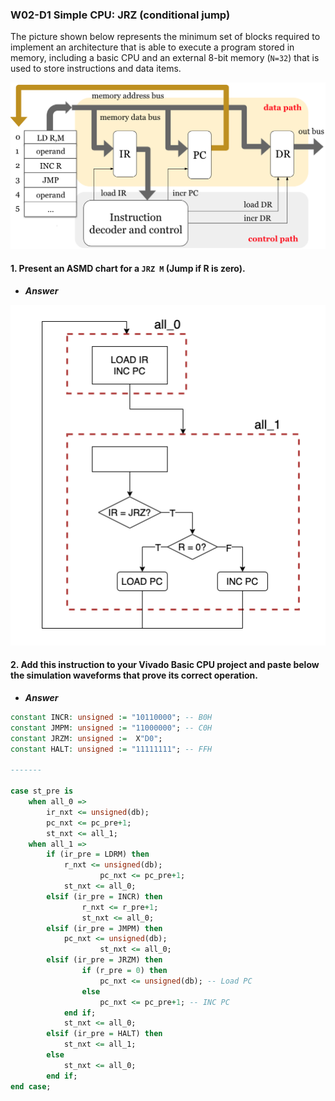 ### W02-D1 Simple CPU: JRZ (conditional jump)
The picture shown below represents the minimum set of blocks required to implement an architecture that is able to execute a program stored in memory, including a basic CPU and an external 8-bit memory (`N=32`) that is used to store instructions and data items.

<img src="/Resources/images/w02d1.png" alt="drawing" width="600"/>

#### 1. Present an ASMD chart for a `JRZ M` (Jump if R is zero).

- ***Answer***

<img src="/Resources/images/w2_d1.png" alt="drawing" width="550"/>


#### 2. Add this instruction to your Vivado Basic CPU project and paste below the simulation waveforms that prove its correct operation.

- ***Answer***

```vhdl
constant INCR: unsigned := "10110000"; -- B0H
constant JMPM: unsigned := "11000000"; -- C0H
constant JRZM: unsigned :=  X"D0";
constant HALT: unsigned := "11111111"; -- FFH

-------

case st_pre is
	when all_0 => 					 
		ir_nxt <= unsigned(db);  
		pc_nxt <= pc_pre+1;
		st_nxt <= all_1;
	when all_1 =>			
		if (ir_pre = LDRM) then	  
			r_nxt <= unsigned(db);
               		pc_nxt <= pc_pre+1;
			st_nxt <= all_0;
		elsif (ir_pre = INCR) then
 	      		r_nxt <= r_pre+1;            
          		st_nxt <= all_0;
		elsif (ir_pre = JMPM) then
			pc_nxt <= unsigned(db);		    
                	st_nxt <= all_0;
		elsif (ir_pre = JRZM) then
        		if (r_pre = 0) then
		      		pc_nxt <= unsigned(db); -- Load PC
        		else 
          			pc_nxt <= pc_pre+1; -- INC PC
			end if;
			st_nxt <= all_0;
		elsif (ir_pre = HALT) then
			st_nxt <= all_1;		
		else 
			st_nxt <= all_0;
		end if;	
end case;
```
